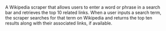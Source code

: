 A Wikipedia scraper that allows users to enter a word or phrase in a search bar and retrieves the top 10 related links. When a user inputs a search term, the scraper searches for that term on Wikipedia and returns the top ten results along with their associated links, if available.
